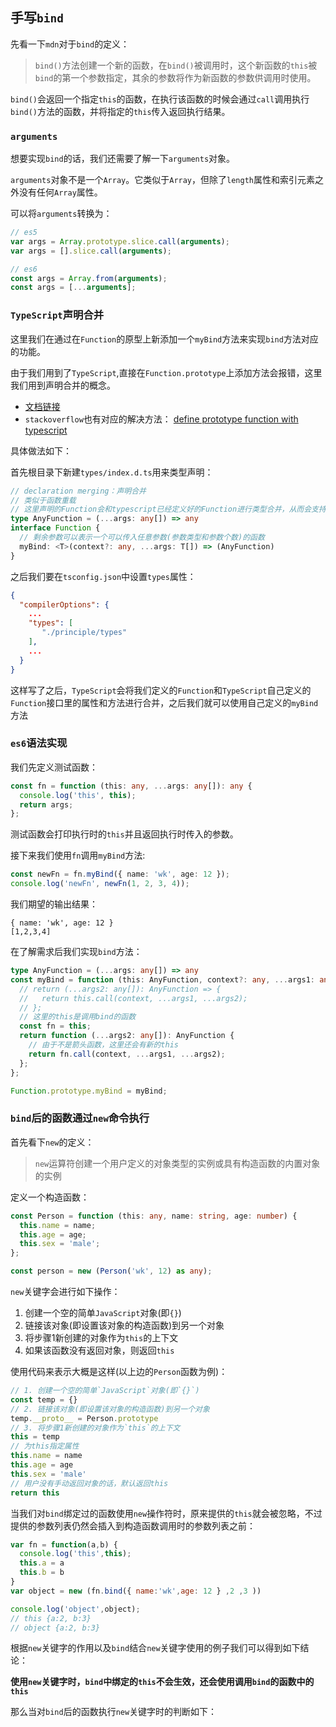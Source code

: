 ## 手写`bind`
先看一下`mdn`对于`bind`的定义：

> `bind()`方法创建一个新的函数，在`bind()`被调用时，这个新函数的`this`被`bind`的第一个参数指定，其余的参数将作为新函数的参数供调用时使用。

`bind()`会返回一个指定`this`的函数，在执行该函数的时候会通过`call`调用执行`bind()`方法的函数，并将指定的`this`传入返回执行结果。

### `arguments`
想要实现`bind`的话，我们还需要了解一下`arguments`对象。

`arguments`对象不是一个`Array`。它类似于`Array`，但除了`length`属性和索引元素之外没有任何`Array`属性。

可以将`arguments`转换为：  
```javascript
// es5
var args = Array.prototype.slice.call(arguments);
var args = [].slice.call(arguments);

// es6
const args = Array.from(arguments);
const args = [...arguments];
```
### `TypeScript`声明合并
这里我们在通过在`Function`的原型上新添加一个`myBind`方法来实现`bind`方法对应的功能。

由于我们用到了`TypeScript`,直接在`Function.prototype`上添加方法会报错，这里我们用到声明合并的概念。

* [文档链接](https://www.tslang.cn/docs/handbook/declaration-merging.html)
* `stackoverflow`也有对应的解决方法： [define prototype function with typescript](https://stackoverflow.com/questions/41773168/define-prototype-function-with-typescript?rq=1)

具体做法如下：
  
首先根目录下新建`types/index.d.ts`用来类型声明：  
```typescript
// declaration merging：声明合并
// 类似于函数重载
// 这里声明的Function会和typescript已经定义好的Function进行类型合并，从而会支持自己新增的类型和原有的类型
type AnyFunction = (...args: any[]) => any
interface Function {
  // 剩余参数可以表示一个可以传入任意参数(参数类型和参数个数)的函数
  myBind: <T>(context?: any, ...args: T[]) => (AnyFunction)
}
```

之后我们要在`tsconfig.json`中设置`types`属性：  
```json
{
  "compilerOptions": {
    ...
    "types": [
       "./principle/types"
    ],
    ...
  }
}
```

这样写了之后，`TypeScript`会将我们定义的`Function`和`TypeScript`自己定义的`Function`接口里的属性和方法进行合并，之后我们就可以使用自己定义的`myBind`方法

### `es6`语法实现
我们先定义测试函数：  
```typescript
const fn = function (this: any, ...args: any[]): any {
  console.log('this', this);
  return args;
};
```
测试函数会打印执行时的`this`并且返回执行时传入的参数。

接下来我们使用`fn`调用`myBind`方法:  
```typescript
const newFn = fn.myBind({ name: 'wk', age: 12 });
console.log('newFn', newFn(1, 2, 3, 4));
```

我们期望的输出结果：  
```text
{ name: 'wk', age: 12 }
[1,2,3,4]
```

在了解需求后我们实现`bind`方法：  
```typescript
type AnyFunction = (...args: any[]) => any
const myBind = function (this: AnyFunction, context?: any, ...args1: any[]) {
  // return (...args2: any[]): AnyFunction => {
  //   return this.call(context, ...args1, ...args2);
  // };
  // 这里的this是调用bind的函数
  const fn = this;
  return function (...args2: any[]): AnyFunction {
    // 由于不是箭头函数，这里还会有新的this
    return fn.call(context, ...args1, ...args2);
  };
};

Function.prototype.myBind = myBind;
```

### `bind`后的函数通过`new`命令执行
首先看下`new`的定义：  
> `new`运算符创建一个用户定义的对象类型的实例或具有构造函数的内置对象的实例

定义一个构造函数：  
```typescript
const Person = function (this: any, name: string, age: number) {
  this.name = name;
  this.age = age;
  this.sex = 'male';
};

const person = new (Person('wk', 12) as any);
```

`new`关键字会进行如下操作：  
1. 创建一个空的简单`JavaScript`对象(即`{}`)
2. 链接该对象(即设置该对象的构造函数)到另一个对象
3. 将步骤1新创建的对象作为`this`的上下文
4. 如果该函数没有返回对象，则返回`this`

使用代码来表示大概是这样(以上边的`Person`函数为例)：  
```javascript
// 1. 创建一个空的简单`JavaScript`对象(即`{}`)
const temp = {}
// 2. 链接该对象(即设置该对象的构造函数)到另一个对象
temp.__proto__ = Person.prototype
// 3. 将步骤1新创建的对象作为`this`的上下文
this = temp
// 为this指定属性
this.name = name
this.age = age
this.sex = 'male'
// 用户没有手动返回对象的话，默认返回this
return this
```

当我们对`bind`绑定过的函数使用`new`操作符时，原来提供的`this`就会被忽略，不过提供的参数列表仍然会插入到构造函数调用时的参数列表之前：  
```javascript
var fn = function(a,b) {
  console.log('this',this);
  this.a = a
  this.b = b
}
var object = new (fn.bind({ name:'wk',age: 12 } ,2 ,3 ))

console.log('object',object);
// this {a:2, b:3}
// object {a:2, b:3}
```

根据`new`关键字的作用以及`bind`结合`new`关键字使用的例子我们可以得到如下结论：  

**使用`new`关键字时，`bind`中绑定的`this`不会生效，还会使用调用`bind`的函数中的`this`**

那么当对`bind`后的函数执行`new`关键字时的判断如下：  
```typescript

```
